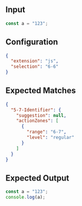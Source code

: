 
## Input
```javascript input
const a = "123";
```

## Configuration
```json configuration
{
  "extension": "js",
  "selection": "6-6"  
}
```

## Expected Matches
```json expected matches
{
  "5-7-Identifier": {
    "suggestion": null,
    "actionZones": [
      {
        "range": "6-7",
        "level": "regular"
      }
    ]
  }
}
```

## Expected Output
```javascript expected output
const a = "123";
console.log(a);
```
